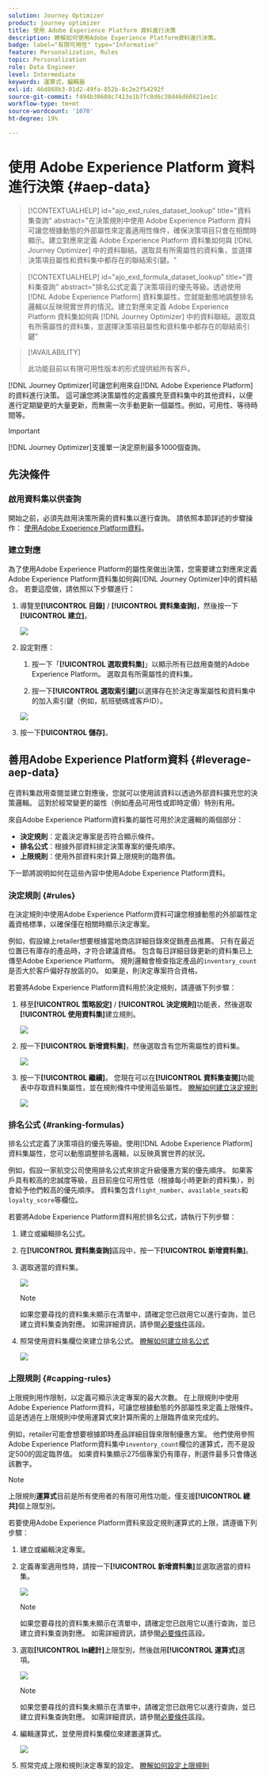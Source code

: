 ```yaml
---
solution: Journey Optimizer
product: journey optimizer
title: 使用 Adobe Experience Platform 資料進行決策
description: 瞭解如何使用Adobe Experience Platform資料進行決策。
badge: label="有限可用性" type="Informative"
feature: Personalization, Rules
topic: Personalization
role: Data Engineer
level: Intermediate
keywords: 運算式，編輯器
exl-id: 46d868b3-01d2-49fa-852b-8c2e2f54292f
source-git-commit: f494b30608c7413e1b7fc8d6c38d46d60821ee1c
workflow-type: tm+mt
source-wordcount: '1070'
ht-degree: 19%

---
```


# 使用 Adobe Experience Platform 資料進行決策 {#aep-data}

>[!CONTEXTUALHELP]
>id="ajo_exd_rules_dataset_lookup"
>title="資料集查詢"
>abstract="在決策規則中使用 Adobe Experience Platform 資料可讓您根據動態的外部屬性來定義適用性條件，確保決策項目只會在相關時顯示。建立對應來定義 Adobe Experience Platform 資料集如何與 [!DNL Journey Optimizer] 中的資料聯結。選取具有所需屬性的資料集，並選擇決策項目屬性和資料集中都存在的聯結索引鍵。"

>[!CONTEXTUALHELP]
>id="ajo_exd_formula_dataset_lookup"
>title="資料集查詢"
>abstract="排名公式定義了決策項目的優先等級。透過使用 [!DNL Adobe Experience Platform] 資料集屬性，您就能動態地調整排名邏輯以反映現實世界的情況。建立對應來定義 Adobe Experience Platform 資料集如何與 [!DNL Journey Optimizer] 中的資料聯結。選取具有所需屬性的資料集，並選擇決策項目屬性和資料集中都存在的聯結索引鍵"

>[!AVAILABILITY]
>
>此功能目前以有限可用性版本的形式提供給所有客戶。

[!DNL Journey Optimizer]可讓您利用來自[!DNL Adobe Experience Platform]的資料進行決策。 這可讓您將決策屬性的定義擴充至資料集中的其他資料，以便進行定期變更的大量更新，而無需一次手動更新一個屬性。例如，可用性、等待時間等。

>[!IMPORTANT]
>
>[!DNL Journey Optimizer]支援單一決定原則最多1000個查詢。

## 先決條件

### 啟用資料集以供查詢

開始之前，必須先啟用決策所需的資料集以進行查詢。 請依照本節詳述的步驟操作： [使用Adobe Experience Platform資料](../data/lookup-aep-data.md)。

### 建立對應

為了使用Adobe Experience Platform的屬性來做出決策，您需要建立對應來定義Adobe Experience Platform資料集如何與[!DNL Journey Optimizer]中的資料結合。 若要這麼做，請依照以下步驟進行：

1. 導覽至&#x200B;**[!UICONTROL 目錄]** / **[!UICONTROL 資料集查詢]**，然後按一下&#x200B;**[!UICONTROL 建立]**。

   ![](assets/exd-lookup-mapping.png)

1. 設定對應：

   1. 按一下「**[!UICONTROL 選取資料集]**」以顯示所有已啟用查閱的Adobe Experience Platform。 選取具有所需屬性的資料集。

   1. 按一下&#x200B;**[!UICONTROL 選取索引鍵]**&#x200B;以選擇存在於決定專案屬性和資料集中的加入索引鍵（例如，航班號碼或客戶ID）。

   ![](assets/exd-lookup-mapping-create.png)

1. 按一下&#x200B;**[!UICONTROL 儲存]**。

## 善用Adobe Experience Platform資料 {#leverage-aep-data}

在資料集啟用查閱並建立對應後，您就可以使用該資料以透過外部資料擴充您的決策邏輯。 這對於經常變更的屬性（例如產品可用性或即時定價）特別有用。

來自Adobe Experience Platform資料集的屬性可用於決定邏輯的兩個部分：

* **決定規則**：定義決定專案是否符合顯示條件。
* **排名公式**：根據外部資料排定決策專案的優先順序。
* **上限規則**：使用外部資料來計算上限規則的臨界值。

下一節將說明如何在這些內容中使用Adobe Experience Platform資料。

### 決定規則 {#rules}

在決定規則中使用Adobe Experience Platform資料可讓您根據動態的外部屬性定義資格標準，以確保僅在相關時顯示決定專案。

例如，假設線上retailer想要根據當地商店詳細目錄來促銷產品推薦。 只有在最近位置已有庫存的產品時，才符合建議資格。 包含每日詳細目錄更新的資料集已上傳至Adobe Experience Platform。 規則邏輯會檢查指定產品的`inventory_count`是否大於客戶偏好存放區的0。 如果是，則決定專案符合資格。

若要將Adobe Experience Platform資料用於決定規則，請遵循下列步驟：

1. 移至&#x200B;**[!UICONTROL 策略設定]** / **[!UICONTROL 決定規則]**&#x200B;功能表，然後選取&#x200B;**[!UICONTROL 使用資料集]**&#x200B;建立規則。

   ![](assets/exd-lookup-rule.png)

1. 按一下&#x200B;**[!UICONTROL 新增資料集]**，然後選取含有您所需屬性的資料集。

   ![](assets/exd-lookup-select-dataset.png)

1. 按一下&#x200B;**[!UICONTROL 繼續]**。 您現在可以在&#x200B;**[!UICONTROL 資料集查閱]**&#x200B;功能表中存取資料集屬性，並在規則條件中使用這些屬性。 [瞭解如何建立決定規則](../experience-decisioning/rules.md#create)

   ![](assets/exd-lookup-menu.png)

### 排名公式 {#ranking-formulas}

排名公式定義了決策項目的優先等級。使用[!DNL Adobe Experience Platform]資料集屬性，您可以動態調整排名邏輯，以反映真實世界的狀況。

例如，假設一家航空公司使用排名公式來排定升級優惠方案的優先順序。 如果客戶具有較高的忠誠度等級，且目前座位可用性低（根據每小時更新的資料集），則會給予他們較高的優先順序。 資料集包含`flight_number`、`available_seats`和`loyalty_score`等欄位。

若要將Adobe Experience Platform資料用於排名公式，請執行下列步驟：

1. 建立或編輯排名公式。

1. 在&#x200B;**[!UICONTROL 資料集查詢]**&#x200B;區段中，按一下&#x200B;**[!UICONTROL 新增資料集]**。

1. 選取適當的資料集。

   ![](assets/exd-lookup-formula-dataset.png)

   >[!NOTE]
   >
   >如果您要尋找的資料集未顯示在清單中，請確定您已啟用它以進行查詢，並已建立資料集查詢對應。 如需詳細資訊，請參閱[必要條件](#prerequisites)區段。

1. 照常使用資料集欄位來建立排名公式。 [瞭解如何建立排名公式](ranking/ranking-formulas.md#create-ranking-formula)

   ![](assets/exd-lookup-formula-criteria.png)

### 上限規則 {#capping-rules}

上限規則用作限制，以定義可顯示決定專案的最大次數。 在上限規則中使用Adobe Experience Platform資料，可讓您根據動態的外部屬性來定義上限條件。 這是透過在上限規則中使用運算式來計算所需的上限臨界值來完成的。

例如，retailer可能會想要根據即時產品詳細目錄來限制優惠方案。 他們使用參照Adobe Experience Platform資料集中`inventory_count`欄位的運算式，而不是設定500的固定臨界值。 如果資料集顯示275個專案仍有庫存，則選件最多只會傳送該數字。

>[!NOTE]
>
>上限規則&#x200B;**運算式**&#x200B;目前是所有使用者的有限可用性功能，僅支援&#x200B;**[!UICONTROL 總共]**&#x200B;個上限型別。

若要使用Adobe Experience Platform資料來設定規則運算式的上限，請遵循下列步驟：

1. 建立或編輯決定專案。

1. 定義專案適用性時，請按一下&#x200B;**[!UICONTROL 新增資料集]**&#x200B;並選取適當的資料集。

   ![](assets/exd-lookup-capping.png)

   >[!NOTE]
   >
   >如果您要尋找的資料集未顯示在清單中，請確定您已啟用它以進行查詢，並已建立資料集查詢對應。 如需詳細資訊，請參閱[必要條件](#prerequisites)區段。

1. 選取&#x200B;**[!UICONTROL In總計]**&#x200B;上限型別，然後啟用&#x200B;**[!UICONTROL 運算式]**&#x200B;選項。

   ![](assets/exd-lookup-capping-expression.png)

   >[!NOTE]
   >
   >如果您要尋找的資料集未顯示在清單中，請確定您已啟用它以進行查詢，並已建立資料集查詢對應。 如需詳細資訊，請參閱[必要條件](#prerequisites)區段。

1. 編輯運算式，並使用資料集欄位來建置運算式。

   ![](assets/exd-lookup-capping-attribute.png)

1. 照常完成上限和規則決定專案的設定。 [瞭解如何設定上限規則](../experience-decisioning/items.md#capping)
